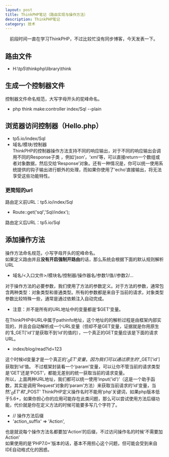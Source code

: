 ```yaml
---
layout: post
title: ThinkPHP笔记（路由实现与操作方法）
description: ThinkPHP笔记
category: 技术
---
```


&emsp;前段时间一直在学习ThinkPHP，不过比较忙没有同步博客，今天发表一下。

## 路由文件
- H:\tp5\thinkphp\library\think

## 生成一个控制器文件
控制器文件命名规范，大写字母开头的驼峰命名。  
- php think make:controller index/Sql --plain

## 浏览器访问控制器（Hello.php）
- tp5.io/index/Sql
- 域名/模块/控制器    
ThinkPHP的控制器操作方法支持不同的响应输出，对于不同的响应输出会调用不同的Response子类 ，例如‘json’，‘xml’等，可以直接return一个数组或者对象数据，然后交给‘Response’对象。还有一种情况是，你可以统一使用系统提供的钩子输出进行额外的处理，而如果你使用了‘echo’直接输出，将无法享受这些功能特性。

### 更简短的url
路由定义前URL：tp5.io/index/Sql
- Route::get('sql','Sql/index');  

路由定义后URL：tp5.io/Sql

## 添加操作方法
操作方法命名规范，小写字母开头的驼峰命名。  
如果定义路由并且**没有开启强制开路由**的话，那么系统会根据下面的默认规则解析URL  
- 域名/<入口文件>/模块名/控制器/操作器名/参数1/值//参数2/...  

对于操作方法的必要参数，我们使用了方法的参数定义。对于方法的参数，通常包含两种类型：对象类型和普通类型。所有的参数都是来自于当前的请求，对象类型参数比较特殊一些，通常是通过依赖注入自动完成。
- 注意：并不是所有的URL地址中的变量都是‘$GET’变量。  

在ThinkPHP中URL中属于pathinfo地址，这个地址的的解析过程是由框架内部实现的，并且会自动解析成一个URL变量（但却不是GET变量，证据就是你用原生的‘$_GET['id']’是获取不到‘id’的值的），一个真正的GET变量应该是下面的请求URL。
- index/blog/read?id=123  

这个时候id变量才是一个真正的‘$_GET’变量，因为我们可以通过原生的‘$_GET['id']获取到‘id’值。
不过框架封装看一个‘param’变量，可以让你不管当前的请求类型是‘GET’还是‘POST’，都能无差别的统一获取当前的请求变量。  
所以，上面两种URL地址，我们都可以统一使用‘input('id')’（这是一个助手函数，其实是调用‘Request’对象的‘param’方法）来获取当前请求的‘id’变量，当然‘$_GET’和'$_POST'
ThinkPHP定义操作名时不能用‘php’关键词，如果php版本低于5.6+，如果你担心你的应用可能存在此类问题，那么可以尝试使用方法后缀功能，代价就是你在定义方法的时候可能要多写几个字符了。
- // 操作方法后缀
- 'action_suffix' => 'Action',  

也是就说每个操作方法名都要加‘Action’的后缀，不过访问操作名的时候‘不需要加Action’  
如果使用的是‘PHP7.0+’版本的话，基本不用担心这个问题，但可能会受到来自IDE自动格式化的困惑。